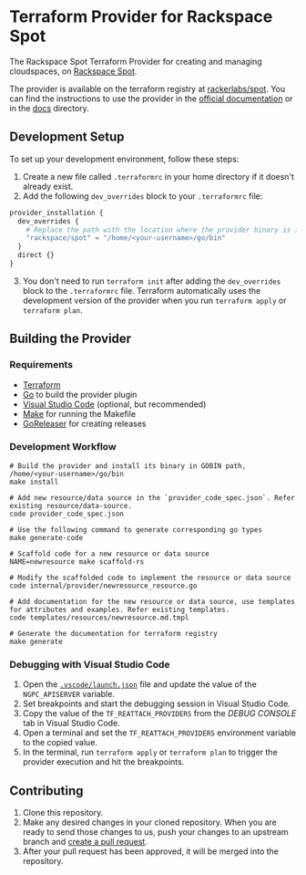 Terraform Provider for Rackspace Spot
=====================================

The Rackspace Spot Terraform Provider for creating and managing cloudspaces, on [Rackspace Spot](https://spot.rackspace.com/).

The provider is available on the terraform registry at [rackerlabs/spot](https://registry.terraform.io/providers/rackerlabs/spot/latest). You can find the instructions to use the provider in the [official documentation](https://registry.terraform.io/providers/rackerlabs/spot/latest/docs) or in the [docs](./docs/index.md) directory.

## Development Setup

To set up your development environment, follow these steps:
1. Create a new file called `.terraformrc` in your home directory if it doesn't already exist.
2. Add the following `dev_overrides` block to your `.terraformrc` file:
```terraform
provider_installation {
  dev_overrides {
    # Replace the path with the location where the provider binary is installed on your system.
    "rackspace/spot" = "/home/<your-username>/go/bin"
  }
  direct {}
}
```
3. You don't need to run `terraform init` after adding the `dev_overrides` block to the `.terraformrc` file. Terraform automatically uses the development version of the provider when you run `terraform apply` or `terraform plan`.

## Building the Provider

### Requirements

- [Terraform](https://www.terraform.io/downloads.html)
- [Go](https://golang.org/doc/install) to build the provider plugin
- [Visual Studio Code](https://code.visualstudio.com/download) (optional, but recommended)
- [Make](https://www.gnu.org/software/make/) for running the Makefile
- [GoReleaser](https://goreleaser.com/install/) for creating releases

### Development Workflow

```shell
# Build the provider and install its binary in GOBIN path, /home/<your-username>/go/bin
make install

# Add new resource/data source in the `provider_code_spec.json`. Refer existing resource/data-source.
code provider_code_spec.json

# Use the following command to generate corresponding go types
make generate-code

# Scaffold code for a new resource or data source
NAME=newresource make scaffold-rs

# Modify the scaffolded code to implement the resource or data source
code internal/provider/newresource_resource.go

# Add documentation for the new resource or data source, use templates for attributes and examples. Refer existing templates.
code templates/resources/newresource.md.tmpl

# Generate the documentation for terraform registry
make generate
```

### Debugging with Visual Studio Code

1. Open the [`.vscode/launch.json`](/.vscode/launch.json) file and update the value of the `NGPC_APISERVER` variable.
2. Set breakpoints and start the debugging session in Visual Studio Code.
3. Copy the value of the `TF_REATTACH_PROVIDERS` from the *DEBUG CONSOLE* tab in Visual Studio Code.
4. Open a terminal and set the `TF_REATTACH_PROVIDERS` environment variable to the copied value.
5. In the terminal, run `terraform apply` or `terraform plan` to trigger the provider execution and hit the breakpoints.

## Contributing

1. Clone this repository.
2. Make any desired changes in your cloned repository. When you are ready to send those changes to us, push your changes to an upstream branch and [create a pull request](https://help.github.com/articles/creating-a-pull-request/).
3. After your pull request has been approved, it will be merged into the repository.
